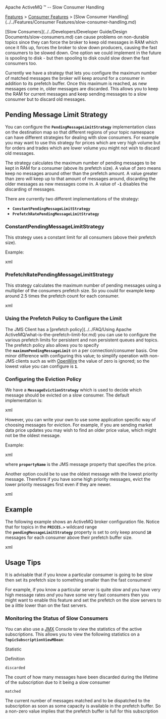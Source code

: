 Apache ActiveMQ ™ -- Slow Consumer Handling 

[Features](../../features.md) > [Consumer Features](../../Features/consumer-features.md) > [Slow Consumer Handling](../../Features/Consumer Features/slow-consumer-handling.md)


[Slow Consumers](../../Developers/Developer Guide/Design Documents/slow-consumers.md) can cause problems on non-durable topics since they can force the broker to keep old messages in RAM which once it fills up, forces the broker to slow down producers, causing the fast consumers to be slowed down. One option we could implement in the future is spooling to disk - but then spooling to disk could slow down the fast consumers too.

Currently we have a strategy that lets you configure the maximum number of matched messages the broker will keep around for a consumer in addition to its prefetch buffer. Once this maximum is reached, as new messages come in, older messages are discarded. This allows you to keep the RAM for current messages and keep sending messages to a slow consumer but to discard old messages.

Pending Message Limit Strategy
------------------------------

You can configure the **`PendingMessageLimitStrategy`** implementation class on the destination map so that different regions of your topic namespace can have different strategies for dealing with slow consumers. For example you may want to use this strategy for prices which are very high volume but for orders and trades which are lower volume you might not wish to discard old messages.

The strategy calculates the maximum number of pending messages to be kept in RAM for a consumer (above its prefetch size). A value of zero means keep no messages around other than the prefetch amount. A value greater than zero will keep up to that amount of messages around, discarding the older messages as new messages come in. A value of **`-1`** disables the discarding of messages.

There are currently two different implementations of the strategy:

*   **`ConstantPendingMessageLimitStrategy`**
*   **`PrefetchRatePendingMessageLimitStrategy`**

### ConstantPendingMessageLimitStrategy

This strategy uses a constant limit for all consumers (above their prefetch size).

Example:

xml<constantPendingMessageLimitStrategy limit="50"/>

### PrefetchRatePendingMessageLimitStrategy

This strategy calculates the maximum number of pending messages using a multiplier of the consumers prefetch size. So you could for example keep around 2.5 times the prefetch count for each consumer.

xml<prefetchRatePendingMessageLimitStrategy multiplier="2.5"/>

### Using the Prefetch Policy to Configure the Limit

The JMS Client has a [prefetch policy](../../FAQ/Using Apache ActiveMQ/what-is-the-prefetch-limit-for.md) you can use to configure the various prefetch limits for persistent and non persistent queues and topics. The prefetch policy also allows you to specify the **`maximumPendingMessageLimit`** on a per connection/consumer basis. One minor difference with configuring this value; to simplify operation with non-JMS clients such as with [OpenWire](../../Connectivity/Protocols/openwire.md) the value of zero is ignored; so the lowest value you can configure is **`1`**.

### Configuring the Eviction Policy

We have a **`MessageEvictionStrategy`** which is used to decide which message should be evicted on a slow consumer. The default implementation is:

xml<oldestMessageEvictionStrategy/>

However, you can write your own to use some application specific way of choosing messages for eviction. For example, if you are sending market data price updates you may wish to find an older price value, which might not be the oldest message.

Example:

xml<uniquePropertyMessageEvictionStrategy propertyName="STOCK"/>

where **`propertyName`** is the JMS message property that specifies the price.

Another option could be to use the oldest message with the lowest priority message. Therefore if you have some high priority messages, evict the lower priority messages first even if they are newer.

xml<oldestMessageWithLowestPriorityEvictionStrategy/>

Example
-------

The following example shows an ActiveMQ broker configuration file. Notice that for topics in the **`PRICES.>`** wildcard range the **`pendingMessageLimitStrategy`** property is set to only keep around **`10`** messages for each consumer above their prefetch buffer size.

xml<beans xmlns="http://www.springframework.org/schema/beans" xmlns:amq="http://activemq.apache.org/schema/core" xmlns:xsi="http://www.w3.org/2001/XMLSchema-instance" xsi:schemaLocation="http://www.springframework.org/schema/beans http://www.springframework.org/schema/beans/spring-beans.xsd http://activemq.apache.org/schema/core  http://activemq.apache.org/schema/core/activemq-core.xsd"> <bean class="org.springframework.beans.factory.config.PropertyPlaceholderConfigurer"/> <broker xmlns="http://activemq.apache.org/schema/core" persistent="false" brokerName="${brokername}"> <!-- lets define the dispatch policy --> <destinationPolicy> <policyMap> <policyEntries> <policyEntry topic="FOO.>"> <dispatchPolicy> <roundRobinDispatchPolicy/> </dispatchPolicy> <subscriptionRecoveryPolicy> <lastImageSubscriptionRecoveryPolicy/> </subscriptionRecoveryPolicy> </policyEntry> <policyEntry topic="ORDERS.>"> <dispatchPolicy> <strictOrderDispatchPolicy/> </dispatchPolicy> <!-- 1 minutes worth --> <subscriptionRecoveryPolicy> <timedSubscriptionRecoveryPolicy recoverDuration="60000"/> </subscriptionRecoveryPolicy> </policyEntry> <policyEntry topic="PRICES.>"> <!-- lets force old messages to be discarded for slow consumers --> <pendingMessageLimitStrategy> <constantPendingMessageLimitStrategy limit="10"/> </pendingMessageLimitStrategy> <!-- 10 seconds worth --> <subscriptionRecoveryPolicy> <timedSubscriptionRecoveryPolicy recoverDuration="10000"/> </subscriptionRecoveryPolicy> </policyEntry> <policyEntry tempTopic="true" advisoryForConsumed="true"/> <policyEntry tempQueue="true" advisoryForConsumed="true"/> </policyEntries> </policyMap> </destinationPolicy> </broker> </beans>

Usage Tips
----------

It is advisable that if you know a particular consumer is going to be slow then set its prefetch size to something smaller than the fast consumers!

For example, if you know a particular server is quite slow and you have very high message rates _and_ you have some very fast consumers then you might want to enable this feature and set the prefetch on the slow servers to be a _little_ lower than on the fast servers.

### Monitoring the Status of Slow Consumers

You can also use a [JMX](../../Features/jmx.md) Console to view the statistics of the active subscriptions. This allows you to view the following statistics on a **`TopicSubscriptionViewMBean`**:

Statistic

Definition

`discarded`

The count of how many messages have been discarded during the lifetime of the subscription due to it being a slow consumer

`matched`

The current number of messages matched and to be dispatched to the subscription as soon as some capacity is available in the prefetch buffer. So a non-zero value implies that the prefetch buffer is full for this subscription

